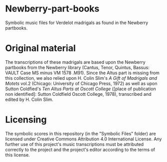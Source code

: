 # Newberry-part-books
Symbolic music files for Verdelot madrigals as found in the Newberry partbooks.

# Original material
The transcriptions of these madrigals are based upon the Newberry partbooks from the Newberry library (Cantus, Tenor, Quintus, Bassus: VAULT Case MS minus VM 1578 .M91). Since the Altus part is missing from this collection, we also relied upon H. Colin Slim's *A Gift of Madrigals and Motets* vol.2 (Chicago: University of Chicago Press, 1972) as well as upon Sutton Coldfied's *Ten Altus Parts at Oscott College* ([place of publication non identified]: Sutton Coldfield Oscott College, 1978), transcribed and edited by H. Colin Slim.

# Licensing

The symbolic scores in this repository (in the "Symbolic Files" folder) are licensed under Creative Commons Attribution 4.0 International License. Any further use of this project's music transcriptions must be attributed correctly to the project and the project's editor according to the terms of this license.
